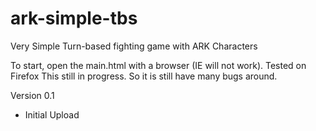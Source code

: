 # ark-simple-tbs
Very Simple Turn-based fighting game with ARK Characters

To start, open the main.html with a browser (IE will not work). Tested on Firefox
This still in progress. So it is still have many bugs around.

Version 0.1
- Initial Upload
